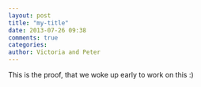```yaml
---
layout: post
title: "my-title"
date: 2013-07-26 09:38
comments: true
categories: 
author: Victoria and Peter
---
```


This is the proof, that we woke up early to work on this :)